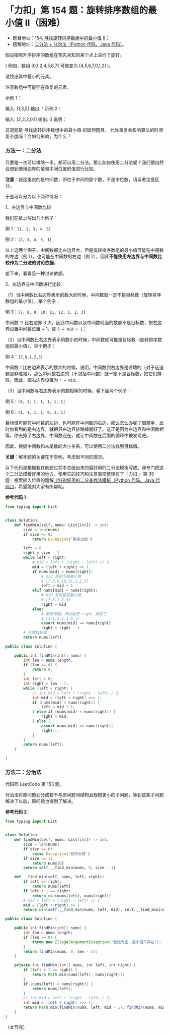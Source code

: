 # 「力扣」第 154 题：旋转排序数组的最小值 II（困难）

+ 题目地址：[154. 寻找旋转排序数组中的最小值 II](https://leetcode-cn.com/problems/find-minimum-in-rotated-sorted-array-ii/)；
+ 题解地址：[二分法 + 分治法（Python 代码、Java 代码）](https://leetcode-cn.com/problems/find-minimum-in-rotated-sorted-array-ii/solution/er-fen-fa-fen-zhi-fa-python-dai-ma-by-liweiwei1419/)。

假设按照升序排序的数组在预先未知的某个点上进行了旋转。

( 例如，数组 [0,1,2,4,5,6,7] 可能变为 [4,5,6,7,0,1,2] )。

请找出其中最小的元素。

注意数组中可能存在重复的元素。

示例 1：

输入: [1,3,5]
输出: 1
示例 2：

输入: [2,2,2,0,1]
输出: 0
说明：

这道题是 寻找旋转排序数组中的最小值 的延伸题目。
允许重复会影响算法的时间复杂度吗？会如何影响，为什么？


### 方法一：二分法

只要是一次可以排除一半，都可以用二分法。那么如何使用二分法呢？我们很自然会想到使用边界的值和中间位置的值进行比较。

**注意**：我这里说的是中间数，即位于中间的那个数，不是中位数，请读者注意区分。

于是可以分为以下两种情况：

1、左边界与中间数比较

我们在纸上写出几个例子：

例 1：`[1, 2, 3, 4, 5]`

例 2：`[2, 3, 4, 5, 1]`

以上这两个例子，中间数都比左边界大，但是旋转排序数组的最小值可能在中间数的左边（例 1），也可能在中间数的右边（例 2），因此**不能使用左边界与中间数比较作为二分法的讨论依据**。

接下来，看看另一种讨论依据。

2、右边界与中间数进行比较：

（1）当中间数比右边界表示的数大的时候，中间数就一定不是目标数（旋转排序数组的最小值），举个例子：

例 3：`[7, 8, 9, 10, 11, 12, 1, 2, 3]`

中间数 11 比右边界 3 大，因此中间数以及中间数前面的数都不是目标数，把左边界设置中间数位置 + 1，即 `l = mid + 1`；

（2）当中间数比右边界表示的数小的时候，中间数就可能是目标数（旋转排序数组的最小值），举个例子：

例 4：`[7,8,1,2,3]`

中间数 1 比右边界表示的数大的时候，说明，中间数到右边界是递增的（对于这道题是非递减），那么中间数右边的（不包括中间数）就一定不是目标数，把它们排除，因此，把右边界设置为 `r = mid`。

（3）当中间数与右边界表示的数相等的时候，看下面两个例子：

例 5：`[0, 1, 1, 1, 1, 1, 1]`

例 6：`[1, 1, 1, 1, 0, 1, 1]`


目标值可能在中间数的左边，也可能在中间数的右边，那么怎么办呢？很简单，此时你看到的是右边界，就把只右边界排除掉就好了。这正是因为右边界和中间数相等，你去掉了右边界，中间数还在，就让中间数在后面的循环中被发现吧。

因此，根据中间数和末尾数的大小关系，可以使用二分法找到目标值。

**关键**：解本题的关键在于举例，考虑到不同的情况。

以下代码是根据我在刷题过程中总结出来的最好用的二分法模板写成。我专门把这个二分法模板好用的地方、使用它的技巧和注意事项整理在了「力扣 」第 35 题：搜索插入位置的题解[《特别好用的二分查找法模板（Python 代码、Java 代码）》]()，希望能对大家有所帮助。

**参考代码 1**：

```Python []
from typing import List


class Solution:
    def findMin(self, nums: List[int]) -> int:
        size = len(nums)
        if size == 0:
            return Exception('程序出错')

        left = 0
        right = size - 1
        while left < right:
            # mid = left + (right - left) // 2
            mid = (left + right) >> 1
            if nums[mid] > nums[right]:
                # mid 肯定不是最小值
                # [7,8,9,10,11,1,2,3]
                left = mid + 1
            elif nums[mid] < nums[right]:
                # mid 有可能是最小值
                # [7,8,1,2,3]
                right = mid
            else:
                # 都有可能，所以就把 right 排除了
                # [1,1,1,1,1,0,1]
                assert nums[mid] == nums[right]
                right = right - 1
        # 无需后处理
        return nums[left]
```
```Java []
public class Solution {

    public int findMin(int[] nums) {
        int len = nums.length;
        if (len == 0) {
            return 0;
        }
        int left = 0;
        int right = len - 1;
        while (left < right) {
            // int mid = left + (right - left) / 2;
            int mid = (left + right) >>> 1;
            if (nums[mid] > nums[right]) {
                left = mid + 1;
            } else if (nums[mid] < nums[right]) {
                right = mid;
            } else {
                assert nums[mid] == nums[right];
                right--;
            }
        }
        return nums[left];
    }

}
```

### 方法二：分治法

代码同 LeetCode 第 153 题。

分治法将原问题划分成若干与原问题同结构且规模更小的子问题，等到这些子问题解决了以后，原问题也得到了解决。

**参考代码 2**：

```Python []
from typing import List


class Solution:
    def findMin(self, nums: List[int]) -> int:
        size = len(nums)
        if size == 0:
            raise Exception('程序出错')
        if size == 1:
            return nums[0]
        return self.__find_min(nums, 0, size - 1)

    def __find_min(self, nums, left, right):
        if left == right:
            return nums[left]
        if left + 1 == right:
            return min(nums[left], nums[right])
        # mid = left + (right - left) // 2
        mid = (left + right) >> 1
        return min(self.__find_min(nums, left, mid), self.__find_min(nums, mid + 1, right))
```
```Java []
public class Solution {

    public int findMin(int[] nums) {
        int len = nums.length;
        if (len == 0) {
            throw new IllegalArgumentException("数组为空，最小值不存在");
        }
        return findMin(nums, 0, len - 1);
    }

    private int findMin(int[] nums, int left, int right) {
        if (left + 1 >= right) {
            return Math.min(nums[left], nums[right]);
        }
        if (nums[left] < nums[right]) {
            return nums[left];
        }
        // int mid = left + (right - left) / 2;
        int mid = (left + right) >>> 1;
        return Math.min(findMin(nums, left, mid - 1), findMin(nums, mid, right));
    }
}
```

（本节完）